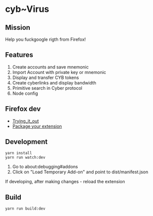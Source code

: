 # cyb~Virus

## Mission

Help you fuckgoogle rigth from Firefox!

## Features
1. Create accounts and save mnemonic
2. Import Account with private key or mnemonic
3. Display and transfer CYB tokens
4. Create cyberlinks and display bandwidth
6. Primitive search in Cyber protocol
7. Node config

## Firefox dev
* [Trying_it_out](https://developer.mozilla.org/en-US/docs/Mozilla/Add-ons/WebExtensions/Your_first_WebExtension#Trying_it_out)
* [Package your extension](https://extensionworkshop.com/documentation/publish/package-your-extension/)

## Development
```
yarn install
yarn run watch:dev
```
1. Go to about:debugging#addons
2. Click on "Load Temporary Add-on" and point to dist/manifest.json

If developing, after making changes - reload the extension


## Build 
```
yarn run build:dev
```
